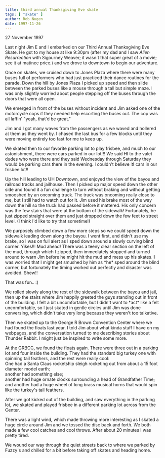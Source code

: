 ```yaml
---
title: third annual Thanksgiving Eve skate
tags: [ "skate" ]
author: Rob Nugen
date: 1997-11-26
---
```


<p class=date>27 November 1997</p>

<p>Last night Jim E and I embarked on our Third Annual Thanksgiving
Eve Skate.  He got to my house at like 9:30pm (after my dad and I saw
<em>Alien Resurrection</em> with Sigourney Weaver; it wasn't that
super great of a movie; see it at matinee price.) and we drove to
downtown to begin our adventure.</p>

<p>Once on skates, we cruised down to Jones Plaza where there were
many buses full of performers who had just practiced their dance
routines for the parade.  Down the hill by Jones Plaza I picked up
speed and then slide between the parked buses like a mouse through a
tall but simple maze.  I was only slightly worried about people
stepping off the buses through the doors that were all open.</p>

<p>We emerged in front of the buses without incident and Jim asked one
of the motorcycle cops if they needed help escorting the buses out.
The cop was all laffin' "yeah, that'd be great."</p>

<p>Jim and I got many waves from the passengers as we waved and
hollered at them as they went by.  I chased the last bus for a few
blocks until they were moving entirely too fast for me to keep up.</p>

<p>We skated then to our favorite parking lot to play frisbee, and
much to our astonishment, there were cars parked in our lot!!!  We
said HI to the valet dudes who were there and they said Wednesday
through Saturday they would be parking cars there in the evening.  I
couldn't believe it!  cars in our frisbee lot!!</p>

<p>Up the hill leading to UH Downtown, and enjoyed the view of the
bayou and railroad tracks and jailhouse.  Then I picked up major speed
down the other side and found it a fun challenge to turn without
braking and without getting smooshed by an oncoming truck.  The truck
was oncoming really close to me, but I still had to watch out for it.
Jim used his brake most of the way down the hill so the truck had
passed before it mattered.  His only concern was the few stairs that
were at the bottom of the sidewalk!  Fortunately, he just zipped
straight over them and just dropped down the few feet to street level.
(I think I'd like to try that sometime!)</p>

<p>We purposely climbed down a few more steps so we could speed down
the sidewalk leading down along the bayou.  I went first, and didn't
use my brake, so I was on full alert as I sped down around a slowly
curving blind corner.  Yikes!!!  Mud ahead!  There was a teeny clear
section on the left of the mud, through which I zipped, then
immediately stopped and turned around to warn Jim before he might hit
the mud and mess up his skates.  I was worried that I might get
smushed by him as *he* sped around the blind corner, but fortunately
the timing worked out perfectly and disaster was avoided.  Shew!!</p>

<p>That was fun..  :)</p>

<p>We rolled slowly along the rest of the sidewalk between the bayou
and jail, then up the stairs where Jim happily greeted the guys
standing out in front of the building.  I felt a bit uncomfortable,
but I didn't want to *act* like a felt uncomfortable, so I just skated
in gentle circles until Jim was done conversing, which didn't take
very long because they weren't too talkative.</p>

<p>Then we skated up to the George R Brown Convention Center where we
had found the floats last year.  I told Jim about what kinda stuff I
have on my webpages, and the conversation turned to me describing
stories about Thunder Rabbit.  I might just be inspired to write some
more.</p>

<p>At the GRBCC, we found the floats again.  There were three out in a
parking lot and four inside the building.  They had the standard big
turkey one with spinning tail feathers, and the rest were really cool:
<br>One had a Santa Claus rocketship sleigh rocketing out from about a 15 foot diameter model earth;
<br>another had something else;
<br>another had huge ornate clocks surrounding a head of Grandfather Time;
<br>and another had a huge wheel of long brass musical horns that would spin like the turkey's tail feathers.</p>

<p>After we got kicked out of the building, and saw everything in the
parking lot, we skated and played frisbee in a different parking lot
across from the Center.</p>

<p>There was a light wind, which made throwing more interesting as I
skated a huge circle around Jim and we tossed the disc back and
forth. We both made a few cool catches and cool throws.  After about
20 minutes I was pretty tired.</p>

<p>We wound our way through the quiet streets back to where we parked
by Fuzzy's and chilled for a bit before taking off skates and heading
home.</p>
